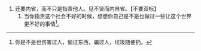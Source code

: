 1. 还要内省，而不只是指责他人。见不贤而内自省。【不要双标】
	1. 当你指责这个社会不好的时候，想想你自己是不是也做过一些让这个世界更不好的事情[^1]。

[^1]: 你是不是也伤害过人，偷过东西，骗过人，垃圾随便扔。